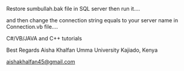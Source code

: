 Restore sumbullah.bak file in SQL server then run it....

and then change the connection string equals to your server name in Connection.vb file....


C#/VB/JAVA and C++ tutorials

Best Regards
Aisha Khalfan
Umma University Kajiado, Kenya

aishakhalfan45@gmail.com
